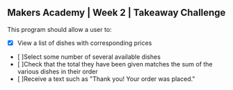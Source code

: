 ## Makers Academy | Week 2 | Takeaway Challenge

This program should allow a user to:
- [x] View a list of dishes with corresponding prices
- [ ]Select some number of several available dishes
- [ ]Check that the total they have been given matches the sum of the various dishes in their order
- [ ]Receive a text such as "Thank you! Your order was placed."